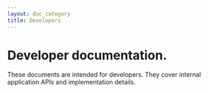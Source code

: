 ```yaml
---
layout: doc_category
title: Developers
---
```


# Developer documentation.

These documents are intended for developers. They cover internal application
APIs and implementation details.